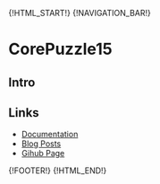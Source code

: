 {!HTML_START!}
{!NAVIGATION_BAR!}

# CorePuzzle15

## Intro 

## Links

* [Documentation](./doxygen/index.html)
* [Blog Posts](./posts/)
* [Gihub Page](https://www.github.com/AmazingCow-Game-Core/CorePuzzle15/)


{!FOOTER!}
{!HTML_END!}
